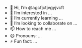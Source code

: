 - 👋 Hi, I’m @agcfjctjvgyjvcft
- 👀 I’m interested in ...
- 🌱 I’m currently learning ...
- 💞️ I’m looking to collaborate on ...
- 📫 How to reach me ...
- 😄 Pronouns: ...
- ⚡ Fun fact: ...

<!---
agcfjctjvgyjvcft/agcfjctjvgyjvcft is a ✨ special ✨ repository because its `README.md` (this file) appears on your GitHub profile.
You can click the Preview link to take a look at your changes.
--->
